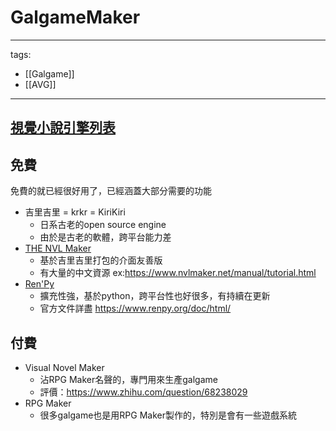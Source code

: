 # GalgameMaker

---
tags:
  - [[Galgame]]
  - [[AVG]]
---


## [視覺小說引擎列表](https://zh.wikipedia.org/zh-tw/%E8%A6%96%E8%A6%BA%E5%B0%8F%E8%AA%AA%E5%BC%95%E6%93%8E%E5%88%97%E8%A1%A8)


## 免費
免費的就已經很好用了，已經涵蓋大部分需要的功能

* 吉里吉里 = krkr = KiriKiri
  * 日系古老的open source engine
  * 由於是古老的軟體，跨平台能力差
* [THE NVL Maker](https://www.nvlmaker.net/download.html)
  * 基於吉里吉里打包的介面友善版
  * 有大量的中文資源 ex:https://www.nvlmaker.net/manual/tutorial.html
* [Ren'Py](https://www.renpy.org/latest.html)
  * 擴充性強，基於python，跨平台性也好很多，有持續在更新
  * 官方文件詳盡 https://www.renpy.org/doc/html/
  

## 付費
* Visual Novel Maker
  * 沾RPG Maker名聲的，專門用來生產galgame
  * 評價：https://www.zhihu.com/question/68238029
* RPG Maker
  * 很多galgame也是用RPG Maker製作的，特別是會有一些遊戲系統